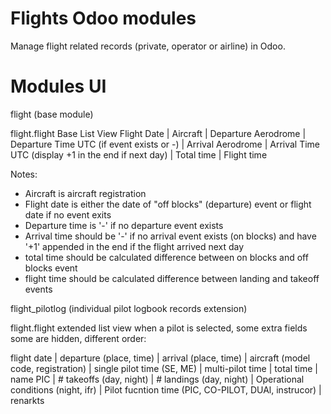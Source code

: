 # Flights Odoo modules

Manage flight related records (private, operator or airline) in Odoo.

# Modules UI

flight (base module)

flight.flight Base List View
Flight Date | Aircraft | Departure Aerodrome | Departure Time UTC (if event exists or -) | Arrival Aerodrome | Arrival Time UTC (display +1 in the end if next day) | Total time | Flight time

Notes:
- Aircraft is aircraft registration
- Flight date is either the date of "off blocks" (departure) event or flight date if no event exits
- Departure time is '-' if no departure event exists
- Arrival time should be '-' if no arrival event exists (on blocks) and have '+1' appended in the end if the flight arrived next day
- total time should be calculated difference between on blocks and off blocks event
- flight time should be calculated difference between landing and takeoff events


flight_pilotlog (individual pilot logbook records extension)

flight.flight extended list view when a pilot is selected, some extra fields some are hidden, different order:

flight date | departure (place, time) | arrival (place, time) | aircraft (model code, registration) | single pilot time (SE, ME) | multi-pilot time | total time | name PIC | # takeoffs (day, night)  | # landings (day, night) | Operational conditions (night, ifr) | Pilot fucntion time (PIC, CO-PILOT, DUAl, instrucor)  | renarkts
